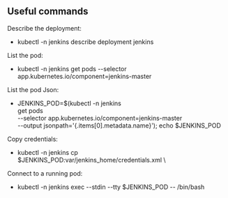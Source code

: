 ## Useful commands

Describe the deployment:
* kubectl -n jenkins describe deployment jenkins

List the pod:
* kubectl -n jenkins get pods --selector app.kubernetes.io/component=jenkins-master

List the pod Json:
* JENKINS_POD=$(kubectl -n jenkins \
        get pods \
        --selector app.kubernetes.io/component=jenkins-master \
        --output jsonpath='{.items[0].metadata.name}'); echo $JENKINS_POD

Copy credentials:
* kubectl -n jenkins cp \
    $JENKINS_POD:var/jenkins_home/credentials.xml \
    
Connect to a running pod:
* kubectl -n jenkins exec --stdin --tty $JENKINS_POD -- /bin/bash